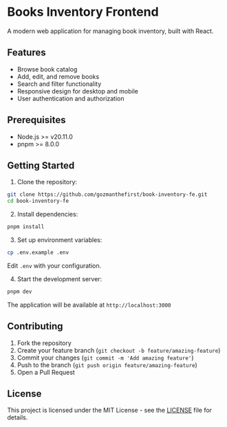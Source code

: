 # Books Inventory Frontend

A modern web application for managing book inventory, built with React.

## Features

- Browse book catalog
- Add, edit, and remove books
- Search and filter functionality
- Responsive design for desktop and mobile
- User authentication and authorization

## Prerequisites

- Node.js >= v20.11.0
- pnpm >= 8.0.0

## Getting Started

1. Clone the repository:

```bash
git clone https://github.com/gozmanthefirst/book-inventory-fe.git
cd book-inventory-fe
```

2. Install dependencies:

```bash
pnpm install
```

3. Set up environment variables:

```bash
cp .env.example .env
```

Edit `.env` with your configuration.

4. Start the development server:

```bash
pnpm dev
```

The application will be available at `http://localhost:3000`

## Contributing

1. Fork the repository
2. Create your feature branch (`git checkout -b feature/amazing-feature`)
3. Commit your changes (`git commit -m 'Add amazing feature'`)
4. Push to the branch (`git push origin feature/amazing-feature`)
5. Open a Pull Request

## License

This project is licensed under the MIT License - see the [LICENSE](LICENSE) file for details.
